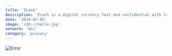 ```yaml
---
title: 'Zcash'
description: 'Zcash is a digital currency fast and confidential with low fees. It is perfect for mobile payments'
date: '2019-07-05'
image: 'cdn://hello.jpg'
network: 'bsc'
category: 'privacy'
---
```


![Error](cdn://hello.jpg)


